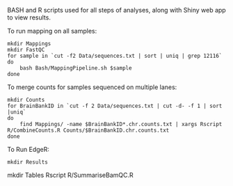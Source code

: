 BASH and R scripts used for all steps of analyses, along with Shiny web app to view results.

To run mapping on all samples:
```
mkdir Mappings
mkdir FastQC
for sample in `cut -f2 Data/sequences.txt | sort | uniq | grep 12116`
do
    bash Bash/MappingPipeline.sh $sample
done
``` 

To merge counts for samples sequenced on multiple lanes:
```
mkdir Counts
for BrainBankID in `cut -f 2 Data/sequences.txt | cut -d- -f 1 | sort |uniq`
do
    find Mappings/ -name $BrainBankID*.chr.counts.txt | xargs Rscript R/CombineCounts.R Counts/$BrainBankID.chr.counts.txt
done
```

To Run EdgeR:
```
mkdir Results

```
mkdir Tables
Rscript R/SummariseBamQC.R
```
